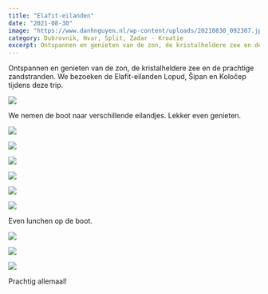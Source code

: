 ```yaml
---
title: "Elafit-eilanden"
date: "2021-08-30"
image: "https://www.danhnguyen.nl/wp-content/uploads/20210830_092307.jpg"
category: Dubrovnik, Hvar, Split, Zadar - Kroatie
excerpt: Ontspannen en genieten van de zon, de kristalheldere zee en de prachtige zandstranden. We bezoeken de Elafit-eilanden Lopud, Šipan en Koločep tijdens deze trip.
---
```


Ontspannen en genieten van de zon, de kristalheldere zee en de prachtige zandstranden. We bezoeken de Elafit-eilanden Lopud, Šipan en Koločep tijdens deze trip.

![](https://www.danhnguyen.nl/wp-content/uploads/20210830_092307.jpg)

We nemen de boot naar verschillende eilandjes. Lekker even genieten.

![](https://www.danhnguyen.nl/wp-content/uploads/20210830_094118.jpg)

![](https://www.danhnguyen.nl/wp-content/uploads/20210830_104732.jpg)

![](https://www.danhnguyen.nl/wp-content/uploads/20210830_142437.jpg)

![](https://www.danhnguyen.nl/wp-content/uploads/20210830_163808.jpg)

![](https://www.danhnguyen.nl/wp-content/uploads/IMG_0472.jpg)

![](https://www.danhnguyen.nl/wp-content/uploads/IMG_0477.jpg)

Even lunchen op de boot.

![](https://www.danhnguyen.nl/wp-content/uploads/20210830_161238.jpg)

![](https://www.danhnguyen.nl/wp-content/uploads/20210830_161726.jpg)

![](https://www.danhnguyen.nl/wp-content/uploads/20210830_162144.jpg)

Prachtig allemaal!
